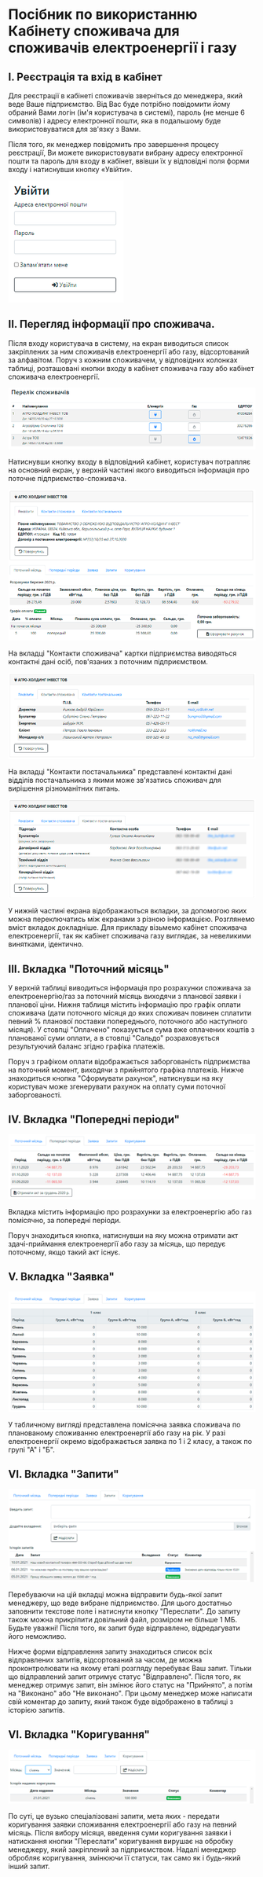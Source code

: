 # Посібник по використанню Кабінету споживача для споживачів електроенергії і газу

## I. Реєстрація та вхід в кабінет

Для реєстрації в кабінеті споживачів зверніться до менеджера, який веде Ваше підприємство. Від Вас буде потрібно повідомити йому обраний Вами логін (ім'я користувача в системі), пароль (не менше 6 символів) і адресу електронної пошти, яка в подальшому буде використовуватися для зв'язку з Вами.

Після того, як менеджер повідомить про завершення процесу реєстрації, Ви можете використовувати вибрану адресу електронної пошти та пароль для входу в кабінет, ввівши їх у відповідні поля форми входу і натиснувши кнопку «Увійти».

![Діалог входу в кабінет.](https://raw.githubusercontent.com/AlexGenK/Consumers_cabinet_LTKE/master/readme_img/img01.png)

## IІ. Перегляд інформації про споживача.

Після входу користувача в систему, на екран виводиться список закріплених за ним споживачів електроенергії або газу, відсортований за алфавітом. Поруч з кожним споживачем, у відповідних колонках таблиці, розташовані кнопки входу в кабінет споживача газу або кабінет споживача електроенергії.

![Список споживачів](https://raw.githubusercontent.com/AlexGenK/Consumers_cabinet_LTKE/master/readme_img/img02.png)

Натиснувши кнопку входу в відповідний кабінет, користувач потрапляє на основний екран, у верхній частині якого виводиться інформація про поточне підприємство-споживача.

![Інформація про споживача](https://raw.githubusercontent.com/AlexGenK/Consumers_cabinet_LTKE/master/readme_img/img03.png)

На вкладці "Контакти споживача" картки підприємства виводяться контактні дані осіб, пов'язаних з поточним підприємством.

![Контактні дані](https://raw.githubusercontent.com/AlexGenK/Consumers_cabinet_LTKE/master/readme_img/img04.png)

На вкладці "Контакти постачальника" представлені контактні дані відділів постачальника з якими може зв'язатись споживач для вирішення різноманітних питань.

![Контактні дані постачальника](https://raw.githubusercontent.com/AlexGenK/Consumers_cabinet_LTKE/master/readme_img/img04-1.png)

У нижній частині екрана відображаються вкладки, за допомогою яких можна переключатись між екранами з різною інформацією. Розглянемо вміст вкладок докладніше. Для прикладу візьмемо кабінет споживача електроенергії, так як кабінет споживача газу виглядає, за невеликими винятками, ідентично.

## IІІ. Вкладка "Поточний місяць"

У верхній таблиці виводиться інформація про розрахунки споживача за електроенергію/газ за поточний місяць виходячи з планової заявки і планової ціни. Нижня таблиця містить інформацію про графік оплати споживача (дати поточного місяця до яких споживач повинен сплатити певний % планової поставки попереднього, поточного або наступного місяця). У стовпці "Оплачено" показується сума вже оплачених коштів з планованої суми оплати, а в стовпці "Сальдо" розраховується результуючий баланс згідно графіка платежів.

Поруч з графіком оплати відображається заборгованість підприємства на поточний момент, виходячи з прийнятого графіка платежів.
Нижче знаходиться кнопка "Сформувати рахунок", натиснувши на яку користувач може згенерувати рахунок на оплату суми поточної заборгованості.

## IV. Вкладка "Попередні періоди"

![Попередні періоди](https://raw.githubusercontent.com/AlexGenK/Consumers_cabinet_LTKE/master/readme_img/img05.png)

Вкладка містить інформацію про розрахунки за електроенергію або газ помісячно, за попередні періоди.

Поруч знаходиться кнопка, натиснувши на яку можна отримати акт здачі-приймання електроенергії або газу за місяць, що передує поточному, якщо такий акт існує.

## V. Вкладка "Заявка"

![Заявка](https://raw.githubusercontent.com/AlexGenK/Consumers_cabinet_LTKE/master/readme_img/img06.png)

У табличному вигляді представлена помісячна заявка споживача по планованому споживанню електроенергії або газу на рік. У разі електроенергії окремо відображається заявка по 1 і 2 класу, а також по групі "А" і "Б".

## VI. Вкладка "Запити"

![Запити](https://raw.githubusercontent.com/AlexGenK/Consumers_cabinet_LTKE/master/readme_img/img07.png)

Перебуваючи на цій вкладці можна відправити будь-якої запит менеджеру, що веде вибране підприємство. Для цього достатньо заповнити текстове поле і натиснути кнопку "Переслати". До запиту також можна прикріпити довільний файл, розміром не більше 1 МБ. Будьте уважні! Після того, як запит буде відправлено, відредагувати його неможливо.

Нижче форми відправлення запиту знаходиться список всіх відправлених запитів, відсортований за часом, де можна проконтролювати на якому етапі розгляду перебуває Ваш запит. Тільки що відправлений запит отримує статус "Відправлено". Після того, як менеджер отримує запит, він змінює його статус на "Прийнято", а потім на "Виконано" або "Не виконано". При цьому менеджер може написати свій коментар до запиту, який також буде відображено в таблиці з історією запитів.

## VI. Вкладка "Коригування"

![Коригування](https://raw.githubusercontent.com/AlexGenK/Consumers_cabinet_LTKE/master/readme_img/img08.png)

По суті, це вузько спеціалізовані запити, мета яких - передати коригування заявки споживання електроенергії або газу на певний місяць. Після вибору місяця, введення суми коригування заявки і натискання кнопки "Переслати" коригування вирушає на обробку менеджеру, який закріплений за підприємством. Надалі менеджер обробляє коригування, змінюючи її статуси, так само як і будь-який інший запит.